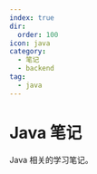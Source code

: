 ```yaml
---
index: true
dir:
  order: 100
icon: java
category:
  - 笔记
  - backend
tag:
  - java
---
```


# Java 笔记

Java 相关的学习笔记。

<Catalog />
